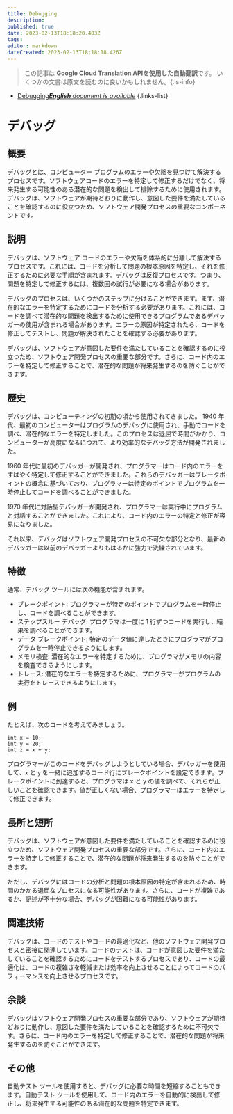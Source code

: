 ```yaml
---
title: Debugging
description: 
published: true
date: 2023-02-13T18:18:20.403Z
tags: 
editor: markdown
dateCreated: 2023-02-13T18:18:18.426Z
---
```


> この記事は **Google Cloud Translation APIを使用した自動翻訳**です。
いくつかの文書は原文を読むのに良いかもしれません。{.is-info}



- [Debugging***English** document is available*](/en/Knowledge-base/Dictionary/debugging)
{.links-list}


# デバッグ

## 概要
デバッグとは、コンピューター プログラムのエラーや欠陥を見つけて解決するプロセスです。ソフトウェアコードのエラーを特定して修正するだけでなく、将来発生する可能性のある潜在的な問題を検出して排除するために使用されます。デバッグは、ソフトウェアが期待どおりに動作し、意図した要件を満たしていることを確認するのに役立つため、ソフトウェア開発プロセスの重要なコンポーネントです。

## 説明
デバッグは、ソフトウェア コードのエラーや欠陥を体系的に分離して解決するプロセスです。これには、コードを分析して問題の根本原因を特定し、それを修正するために必要な手順が含まれます。デバッグは反復プロセスです。つまり、問題を特定して修正するには、複数回の試行が必要になる場合があります。

デバッグのプロセスは、いくつかのステップに分けることができます。まず、潜在的なエラーを特定するためにコードを分析する必要があります。これには、コードを調べて潜在的な問題を検出するために使用できるプログラムであるデバッガーの使用が含まれる場合があります。エラーの原因が特定されたら、コードを修正してテストし、問題が解決されたことを確認する必要があります。

デバッグは、ソフトウェアが意図した要件を満たしていることを確認するのに役立つため、ソフトウェア開発プロセスの重要な部分です。さらに、コード内のエラーを特定して修正することで、潜在的な問題が将来発生するのを防ぐことができます。

## 歴史
デバッグは、コンピューティングの初期の頃から使用されてきました。 1940 年代、最初のコンピューターはプログラムのデバッグに使用され、手動でコードを調べ、潜在的なエラーを特定しました。このプロセスは退屈で時間がかかり、コンピューターが高度になるにつれて、より効率的なデバッグ方法が開発されました。

1960 年代に最初のデバッガーが開発され、プログラマーはコード内のエラーをすばやく特定して修正することができました。これらのデバッガーはブレークポイントの概念に基づいており、プログラマーは特定のポイントでプログラムを一時停止してコードを調べることができました。

1970 年代に対話型デバッガーが開発され、プログラマーは実行中にプログラムと対話することができました。これにより、コード内のエラーの特定と修正が容易になりました。

それ以来、デバッグはソフトウェア開発プロセスの不可欠な部分となり、最新のデバッガーは以前のデバッガーよりもはるかに強力で洗練されています。

## 特徴
通常、デバッグ ツールには次の機能が含まれます。

- ブレークポイント: プログラマーが特定のポイントでプログラムを一時停止し、コードを調べることができます。
- ステップスルー デバッグ: プログラマは一度に 1 行ずつコードを実行し、結果を調べることができます。
- データ ブレークポイント: 特定のデータ値に達したときにプログラマがプログラムを一時停止できるようにします。
- メモリ検査: 潜在的なエラーを特定するために、プログラマがメモリの内容を検査できるようにします。
- トレース: 潜在的なエラーを特定するために、プログラマーがプログラムの実行をトレースできるようにします。

## 例
たとえば、次のコードを考えてみましょう。

```
int x = 10;
int y = 20;
int z = x + y;
```

プログラマーがこのコードをデバッグしようとしている場合、デバッガーを使用して、`x` と `y` を一緒に追加するコード行にブレークポイントを設定できます。ブレークポイントに到達すると、プログラマは x と y の値を調べて、それらが正しいことを確認できます。値が正しくない場合、プログラマーはエラーを特定して修正できます。

## 長所と短所
デバッグは、ソフトウェアが意図した要件を満たしていることを確認するのに役立つため、ソフトウェア開発プロセスの重要な部分です。さらに、コード内のエラーを特定して修正することで、潜在的な問題が将来発生するのを防ぐことができます。

ただし、デバッグにはコードの分析と問題の根本原因の特定が含まれるため、時間のかかる退屈なプロセスになる可能性があります。さらに、コードが複雑であるか、記述が不十分な場合、デバッグが困難になる可能性があります。

## 関連技術
デバッグは、コードのテストやコードの最適化など、他のソフトウェア開発プロセスと密接に関連しています。コードのテストは、コードが意図した要件を満たしていることを確認するためにコードをテストするプロセスであり、コードの最適化は、コードの複雑さを軽減または効率を向上させることによってコードのパフォーマンスを向上させるプロセスです。

## 余談
デバッグはソフトウェア開発プロセスの重要な部分であり、ソフトウェアが期待どおりに動作し、意図した要件を満たしていることを確認するために不可欠です。さらに、コード内のエラーを特定して修正することで、潜在的な問題が将来発生するのを防ぐことができます。

## その他
自動テスト ツールを使用すると、デバッグに必要な時間を短縮することもできます。自動テスト ツールを使用して、コード内のエラーを自動的に検出して修正し、将来発生する可能性のある潜在的な問題を特定できます。